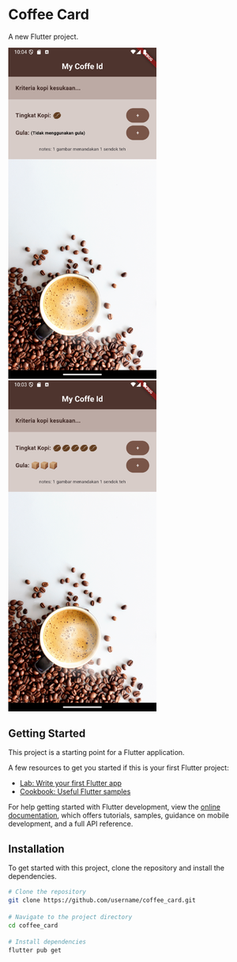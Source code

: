# Coffee Card

A new Flutter project.

<img src="/assets/img/tampilan_awal.png" alt="Tampilan Awal" width="300" style="margin-right: 100px;"/> <img src="/assets/img/tampilan_setelah.png" alt="Tampilan Setelah" width="300"/>

## Getting Started

This project is a starting point for a Flutter application.

A few resources to get you started if this is your first Flutter project:

- [Lab: Write your first Flutter app](https://docs.flutter.dev/get-started/codelab)
- [Cookbook: Useful Flutter samples](https://docs.flutter.dev/cookbook)

For help getting started with Flutter development, view the
[online documentation](https://docs.flutter.dev/), which offers tutorials,
samples, guidance on mobile development, and a full API reference.

## Installation

To get started with this project, clone the repository and install the dependencies.

```bash
# Clone the repository
git clone https://github.com/username/coffee_card.git

# Navigate to the project directory
cd coffee_card

# Install dependencies
flutter pub get
